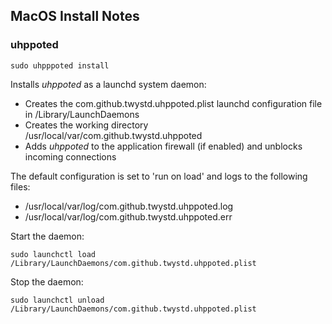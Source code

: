 ## MacOS Install Notes

### uhppoted
```
sudo uhpppoted install
```

Installs *uhppoted* as a launchd system daemon:
- Creates the com.github.twystd.uhppoted.plist launchd configuration file in /Library/LaunchDaemons
- Creates the working directory /usr/local/var/com.github.twystd.uhppoted
- Adds *uhppoted* to the application firewall (if enabled) and unblocks incoming connections

The default configuration is set to 'run on load' and logs to the following files:
- /usr/local/var/log/com.github.twystd.uhppoted.log
- /usr/local/var/log/com.github.twystd.uhppoted.err

Start the daemon:
```
sudo launchctl load /Library/LaunchDaemons/com.github.twystd.uhppoted.plist
```

Stop the daemon:
```
sudo launchctl unload /Library/LaunchDaemons/com.github.twystd.uhppoted.plist
```